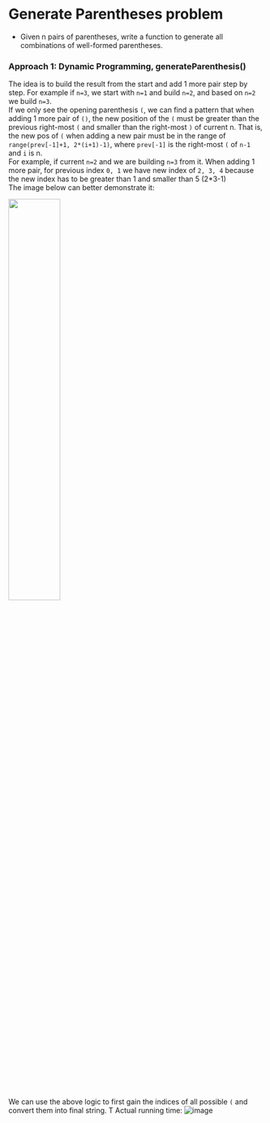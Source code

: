 # Generate Parentheses problem
* Given n pairs of parentheses, write a function to generate all combinations of well-formed parentheses.

### Approach 1: Dynamic Programming, generateParenthesis()
The idea is to build the result from the start and add 1 more pair step by step. For example if `n=3`, we start with `n=1` and build `n=2`, and based on `n=2` we build `n=3`.\
If we only see the opening parenthesis `(`, we can find a pattern that when adding 1 more pair of `()`, the new position of the `(` must be greater than the previous right-most `(` and smaller than the right-most `)` of current n. That is, the new pos of `(` when adding a new pair must be in the range of `range(prev[-1]+1, 2*(i+1)-1)`, where `prev[-1]` is the right-most `(` of `n-1` and `i` is n.\
For example, if current `n=2` and we are building `n=3` from it. When adding 1 more pair, for previous index `0, 1` we have new index of `2, 3, 4` because the new index has to be greater than 1 and smaller than 5 (2\*3-1)\
The image below can better demonstrate it:

<img src="https://user-images.githubusercontent.com/25105806/120617728-3fde0300-c40f-11eb-9fea-5f940d3f875e.png" height="45%" width="45%">

We can use the above logic to first gain the indices of all possible `(` and convert them into final string. T
Actual running time:
![image](https://user-images.githubusercontent.com/25105806/120618587-1376b680-c410-11eb-8836-a5001a44458e.png)

